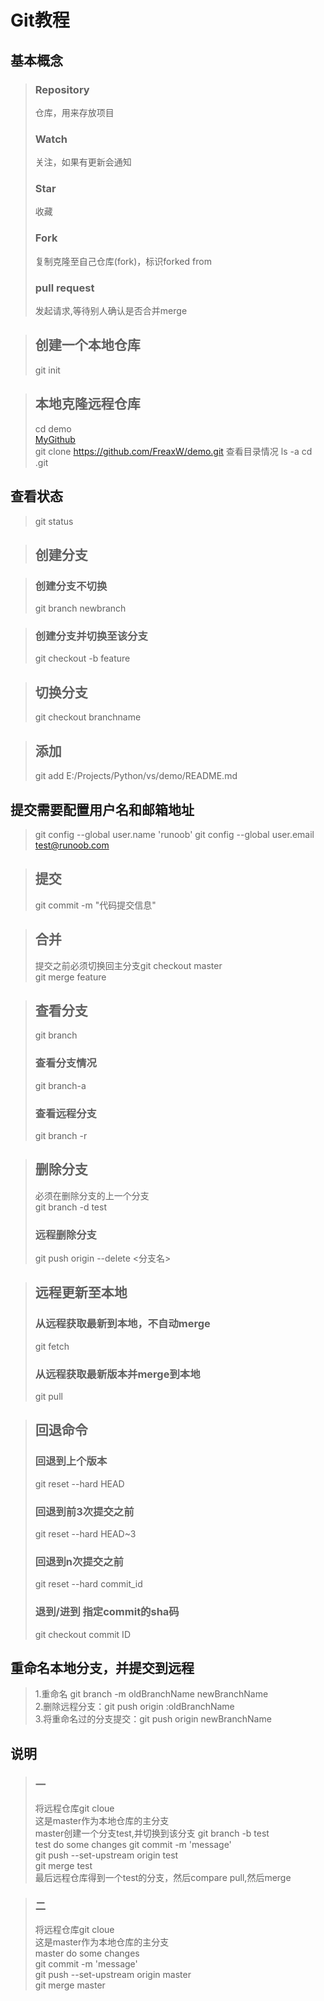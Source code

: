 # Git教程 

## 基本概念
>### Repository
>仓库，用来存放项目 
>### Watch
>关注，如果有更新会通知
>### Star
>收藏
>### Fork
>复制克隆至自己仓库(fork)，标识forked from
>### pull request
>发起请求,等待别人确认是否合并merge


>## 创建一个本地仓库 
>git init

>## 本地克隆远程仓库
>cd demo   
[MyGithub](https://github.com/FreaxW/demo.git)   
>git clone  https://github.com/FreaxW/demo.git
>查看目录情况 ls -a
>cd .git

## 查看状态
>git status



>## 创建分支

>### 创建分支不切换  
>git branch newbranch

>### 创建分支并切换至该分支
>git checkout -b feature  

>## 切换分支  
>git checkout branchname

>## 添加  
>git add E:/Projects/Python/vs/demo/README.md  

## 提交需要配置用户名和邮箱地址
>git config --global user.name 'runoob'
>git config --global user.email test@runoob.com

>## 提交     
>git commit -m "代码提交信息"

>## 合并  
>提交之前必须切换回主分支git checkout master   
>git merge feature

>##  查看分支  
>git branch
>### 查看分支情况
>git branch-a
>### 查看远程分支
>git branch -r 

>## 删除分支
>必须在删除分支的上一个分支  
>git branch -d test
>### 远程删除分支
>git push origin --delete <分支名>

>## 远程更新至本地
>### 从远程获取最新到本地，不自动merge  
>git fetch
>### 从远程获取最新版本并merge到本地
>git pull

>## 回退命令
>### 回退到上个版本
>git reset --hard HEAD 
>### 回退到前3次提交之前
>git reset --hard HEAD~3
>### 回退到n次提交之前
>git reset --hard commit_id
>### 退到/进到 指定commit的sha码 
>git checkout commit ID

## 重命名本地分支，并提交到远程 
>1.重命名 git branch -m oldBranchName newBranchName    
>2.删除远程分支：git push origin :oldBranchName     
>3.将重命名过的分支提交：git push origin newBranchName    


## 说明
>### 一
>将远程仓库git cloue    
>这是master作为本地仓库的主分支  
>master创建一个分支test,并切换到该分支 git branch -b test  
>test do some changes 
>git commit -m 'message'  
>git push --set-upstream origin test   
>git merge test   
>最后远程仓库得到一个test的分支，然后compare pull,然后merge  

>### 二
>将远程仓库git cloue    
>这是master作为本地仓库的主分支  
>master do some changes  
>git commit -m 'message'  
>git push --set-upstream origin master   
>git merge master   
